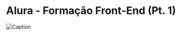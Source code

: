 # Alura - Formação Front-End (Pt. 1)

![Caption](https://files.cercomp.ufg.br/weby/up/342/o/em_construcao.jpg)

